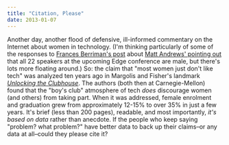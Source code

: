 ```yaml
---
title: "Citation, Please"
date: 2013-01-07
---
```

<p>Another day, another flood of defensive, ill-informed commentary on the Internet about women in technology. (I'm thinking particularly of some of the responses to <a href="http://fberriman.com/2013/01/06/conferences-arent-the-problem/">Frances Berriman's post</a> about <a href="http://www.threechords.org/blog/diversity-in-tech-still-an-issue-2013/">Matt Andrews' pointing out</a> that all 22 speakers at the upcoming Edge conference are male, but there's lots more floating around.) So: the claim that "most women just don't like tech" was analyzed ten years ago in Margolis and Fisher's landmark <a href="http://www.amazon.com/Unlocking-Clubhouse-Computing-Jane-Margolis/dp/0262632691/"><cite>Unlocking the Clubhouse</cite></a>. The authors (both then at Carnegie-Mellon) found that the "boy's club" atmosphere of tech <em>does</em> discourage women (and others) from taking part. When it was addressed, female enrolment and graduation grew from approximately 12-15% to over 35% in just a few years. It's brief (less than 200 pages), readable, and most importantly, <em>it's based on data</em> rather than anecdote. If the people who keep saying "problem? what problem?" have better data to back up their claims–or any data at all–could they please cite it?</p>
